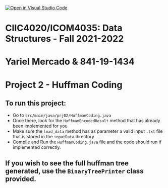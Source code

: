 [![Open in Visual Studio Code](https://classroom.github.com/assets/open-in-vscode-f059dc9a6f8d3a56e377f745f24479a46679e63a5d9fe6f495e02850cd0d8118.svg)](https://classroom.github.com/online_ide?assignment_repo_id=6347971&assignment_repo_type=AssignmentRepo)

# CIIC4020/ICOM4035: Data Structures - Fall 2021-2022
# Yariel Mercado & 841-19-1434
# Project 2 - Huffman Coding

## To run this project:
+ Go to `src/main/java/prj02/HuffmanCoding.java`
+ Once there, look for the `HuffmanEncodedResult` method that has already been implemented for you
+ Make sure the ` load_data ` method has as parameter a valid input ` .txt ` file that is stored in the ` inputData ` directory
+ Compile and Run the ```HuffmanCoding.java``` file and the code should run if implemented correctly.

## If you wish to see the full huffman tree generated, use the `BinaryTreePrinter` class provided.
